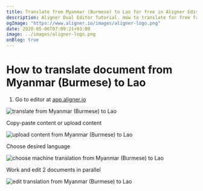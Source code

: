 ```yaml
---
title: Translate from Myanmar (Burmese) to Lao for free in Aligner Editor
description: Aligner Dual Editor Tutorial. How to translate for free from Myanmar (Burmese) to Lao. Aligner is multilingual document management platform. 
ogImage: "https://www.aligner.io/images/aligner-logo.png"
date: 2020-05-06T07:09:21+03:00
image: ../images/aligner-logo.png
onBlog: true
---
```


# How to translate document from Myanmar (Burmese) to Lao

1. Go to editor at [app.aligner.io](https://app.aligner.io "Aligner App web page")

![translate from Myanmar (Burmese) to Lao](../aligner-blank-editor.png "translate from Myanmar (Burmese) to Lao")

Copy-paste content or upload content

![upload content from Myanmar (Burmese) to Lao](../aligner-uploaded-document.png "upload content from Myanmar (Burmese) to Lao")

Choose desired language

![choose machine translation from Myanmar (Burmese) to Lao](../aligner-language-dropdown.png "choose machine translation from Myanmar (Burmese) to Lao")

Work and edit 2 documents in parallel

![edit translation from Myanmar (Burmese) to Lao](../aligner-double-sitded-editor.png "edit translation from Myanmar (Burmese) to Lao")

